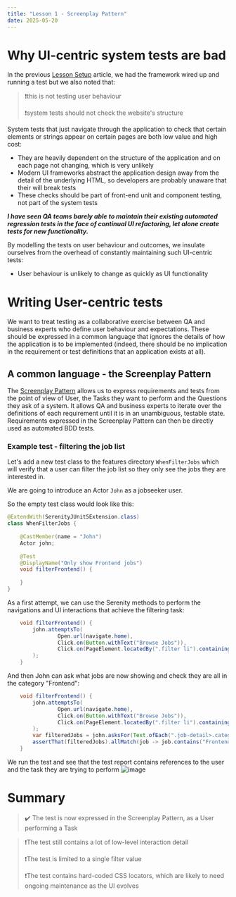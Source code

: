 ```yaml
---
title: "Lesson 1 - Screenplay Pattern"
date: 2025-05-20
---
```

# Why UI-centric system tests are bad
In the previous [Lesson Setup](./2025-05-19-lesson-setup.md) article, we had the framework wired up and running a test but we also noted that:
>❗this is not testing user behaviour
>
>❗system tests should not check the website's structure

System tests that just navigate through the application to check that certain elements or strings appear on certain pages are both low value and high cost:
- They are heavily dependent on the structure of the application and on each page not changing, which is very unlikely
- Modern UI frameworks abstract the application design away from the detail of the underlying HTML, so developers are probably unaware that their will break tests
- These checks should be part of front-end unit and component testing, not part of the system tests

***I have seen QA teams barely able to maintain their existing automated regression tests in the face of continual UI refactoring, let alone create tests for new functionality.***

By modelling the tests on user behaviour and outcomes, we insulate ourselves from the overhead of constantly maintaining such UI-centric tests:
- User behaviour is unlikely to change as quickly as UI functionality

# Writing User-centric tests
We want to treat testing as a collaborative exercise between QA and business experts who define user behaviour and expectations. These should be expressed in a common language that ignores the details of how the application is to be implemented (indeed, there should be no implication in the requirement or test definitions that an application exists at all).

## A common language - the Screenplay Pattern
The [Screenplay Pattern](https://serenity-bdd.github.io/docs/tutorials/screenplay#introducing-the-screenplay-pattern) allows us to express requirements and tests from the point of view of User, the Tasks they want to perform and the Questions they ask of a system. It allows QA and business experts to iterate over the definitions of each requirement until it is in an unambiguous, testable state. 
Requirements expressed in the Screenplay Pattern can then be directly used as automated BDD tests.

### Example test - filtering the job list
Let's add a new test class to the features directory `WhenFilterJobs` which will verify that a user can filter the job list so they only see the jobs they are interested in.

We are going to introduce an Actor `John` as a jobseeker user.

So the empty test class would look like this:
```java
@ExtendWith(SerenityJUnit5Extension.class)
class WhenFilterJobs {
    
    @CastMember(name = "John")
    Actor john;
    
    @Test
    @DisplayName("Only show Frontend jobs")
    void filterFrontend() {
        
    }
}
```
As a first attempt, we can use the Serenity methods to perform the navigations and UI interactions that achieve the filtering task:
```java
    void filterFrontend() {
        john.attemptsTo(
                Open.url(navigate.home),
                Click.on(Button.withText("Browse Jobs")),
                Click.on(PageElement.locatedBy(".filter li").containingText("Frontend"))
        );
    }
```
And then John can ask what jobs are now showing and check they are all in the category "Frontend":
```java
    void filterFrontend() {
        john.attemptsTo(
                Open.url(navigate.home),
                Click.on(Button.withText("Browse Jobs")),
                Click.on(PageElement.locatedBy(".filter li").containingText("Frontend"))
        );
        var filteredJobs = john.asksFor(Text.ofEach(".job-detail>.category"));
        assertThat(filteredJobs).allMatch(job -> job.contains("Frontend"));
    }
```
We run the test and see that the test report contains references to the user and the task they are trying to perform
![image](https://github.com/user-attachments/assets/1c4b58b6-3ee9-4516-b819-9aeaa59877ff)

# Summary
> ✔️ The test is now expressed in the Screenplay Pattern, as a User performing a Task

> ❗The test still contains a lot of low-level interaction detail
> 
> ❗The test is limited to a single filter value
>
> ❗The test contains hard-coded CSS locators, which are likely to need ongoing maintenance as the UI evolves

  
